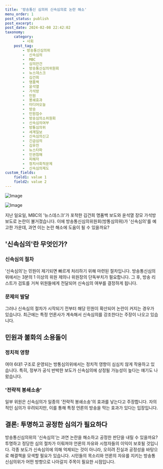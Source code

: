 ```yaml
---
title: '방송통신 심의위 신속심의로 논란 해소'
menu_order: 1
post_status: publish
post_excerpt: 
post_date: 2024-02-08 22:42:02
taxonomy:
    category:
        - 사회
    post_tag:
        - 방송통신심의위
        -  신속심의
        -  MBC
        -  심의안건
        -  방송통신심의위원회
        -  뉴스데스크
        -  김건희
        -  명품백
        -  윤석열
        -  가석방
        -  민원
        -  봉쇄효과
        -  미디어오늘
        -  방송
        -  민원접수
        -  방송심의소위원회
        -  신속심의여부
        -  방통심의위
        -  세계일보
        -  신속심의신고
        -  긴급심의
        -  김유진
        -  뉴스타파
        -  인권침해
        -  피해자
        -  정치사회적문제
        -  신속심의제도
custom_fields:
    field1: value 1
    field2: value 2
---
```


![Image](https://imgnews.pstatic.net/image/006/2024/02/08/0000122274_001_20240208180402929.png?type=w647)

![Image](https://imgnews.pstatic.net/image/006/2024/02/08/0000122274_002_20240208180403007.jpg?type=w647)

지난 일요일, MBC의 '뉴스데스크'가 포착한 김건희 명품백 보도와 윤석열 장모 가석방 보도로 논란이 불거졌습니다. 이에 방송통신심의위원회(방통심의위)가 '신속심의'를 예고한 가운데, 과연 이는 논란 해소에 도움이 될 수 있을까요?
## '신속심의'란 무엇인가?
### 신속심의 절차
'신속심의'는 민원이 제기되면 빠르게 처리하기 위해 마련된 절차입니다. 방송통신심의위에서는 3분의 1 이상의 위원 제의나 위원장의 단독부치가 필요합니다. 그 후, 방송 리스트가 검토를 거쳐 위원들에게 전달되어 신속심의 여부를 결정하게 됩니다.
### 문제의 발달
그러나 신속심의 절차가 시작되기 전부터 해당 민원이 확산되어 논란이 커지는 경우가 있습니다. 최근에는 특정 언론사가 계속해서 신속심의를 강조한다는 주장이 나오고 있습니다.
## 민원과 불화의 소용돌이
### 정치적 영향
여야 6대1 구조로 운영되는 방통심의위에서는 정치적 영향이 심심치 않게 작용하고 있습니다. 특히, 정부가 공식 반박한 보도가 신속심의에 상정될 가능성이 높다는 얘기도 나왔습니다.
### '전략적 봉쇄소송'
일부 위원은 신속심의가 일종의 '전략적 봉쇄소송'의 효과를 낳는다고 주장합니다. 자의적인 심의가 우려되지만, 이를 통해 특정 언론의 방송을 막는 효과가 있다는 입장입니다.
## 결론: 투명하고 공정한 심의가 필요하다
방송통신심의위의 '신속심의'는 과연 논란을 해소하고 공정한 판단을 내릴 수 있을까요? 투명하고 정당한 심의 절차가 이뤄져야 언론의 자유와 시청자들의 이익이 보호될 것입니다. 각종 보도가 신속심의에 의해 억제되는 것이 아니라, 오히려 진실과 공정성을 바탕으로 해결책을 모색할 필요가 있습니다. 시민들의 목소리와 언론의 자유를 지키는 방송통신심의위가 어떤 방향으로 나아갈지 주목이 필요한 시점입니다.
